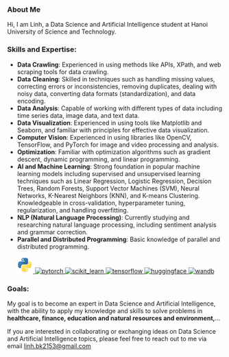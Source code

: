 ### About Me

Hi, I am Linh, a Data Science and Artificial Intelligence student at Hanoi University of Science and Technology.

### Skills and Expertise:
- **Data Crawling**: Experienced in using methods like APIs, XPath, and web scraping tools for data crawling.
- **Data Cleaning**: Skilled in techniques such as handling missing values, correcting errors or inconsistencies, removing duplicates, dealing with noisy data, converting data formats (standardization), and data encoding.
- **Data Analysis**: Capable of working with different types of data including time series data, image data, and text data.
- **Data Visualization**: Experienced in using tools like Matplotlib and Seaborn, and familiar with principles for effective data visualization.
- **Computer Vision**: Experienced in using libraries like OpenCV, TensorFlow, and PyTorch for image and video processing and analysis.
- **Optimization**: Familiar with optimization algorithms such as gradient descent, dynamic programming, and linear programming.
- **AI and Machine Learning**: Strong foundation in popular machine learning models including supervised and unsupervised learning techniques such as Linear Regression, Logistic Regression, Decision Trees, Random Forests, Support Vector Machines (SVM), Neural Networks, K-Nearest Neighbors (KNN), and K-means Clustering. Knowledgeable in cross-validation, hyperparameter tuning, regularization, and handling overfitting.
- **NLP (Natural Language Processing)**: Currently studying and researching natural language processing, including sentiment analysis and grammar correction.
- **Parallel and Distributed Programming**: Basic knowledge of parallel and distributed programming.

<div class="tools" style="text-align: center;">
    <a href="https://www.python.org" target="_blank" rel="noreferrer"> 
        <img src="https://raw.githubusercontent.com/devicons/devicon/master/icons/python/python-original.svg" alt="python" width="40" height="40"/> 
    </a>
    <a href="https://pytorch.org/" target="_blank" rel="noreferrer">
        <img src="https://www.vectorlogo.zone/logos/pytorch/pytorch-icon.svg" alt="pytorch" width="40" height="40"/> 
    </a>
    <a href="https://scikit-learn.org/" target="_blank" rel="noreferrer"> 
        <img src="https://upload.wikimedia.org/wikipedia/commons/0/05/Scikit_learn_logo_small.svg" alt="scikit_learn" width="40" height="40"/> 
    </a> 
    <a href="https://www.tensorflow.org" target="_blank" rel="noreferrer"> 
        <img src="https://www.vectorlogo.zone/logos/tensorflow/tensorflow-icon.svg" alt="tensorflow" width="40" height="40"/> 
    </a> 
    <a href="https://huggingface.co" target="_blank" rel="noreferrer"> 
        <img src="https://huggingface.co/front/assets/huggingface_logo.svg" alt="huggingface" width="40" height="40"/> 
    </a> 
<a href="https://wandb.ai" target="_blank" rel="noreferrer"> 
    <img src="https://github.com/wandb/assets/blob/main/wandb-logo-yellow-dots-black-wb.svg" alt="wandb" width="40" height="40" style="background-color: white;"/> 
</a> 
    <!-- Add more tools and languages as needed -->
</div>
</div>

### Goals:
My goal is to become an expert in Data Science and Artificial Intelligence, with the ability to apply my knowledge and skills to solve problems in **healthcare, finance, education and natural resources and environment,**...

If you are interested in collaborating or exchanging ideas on Data Science and Artificial Intelligence topics, please feel free to reach out to me via email linh.bk2153@gmail.com



